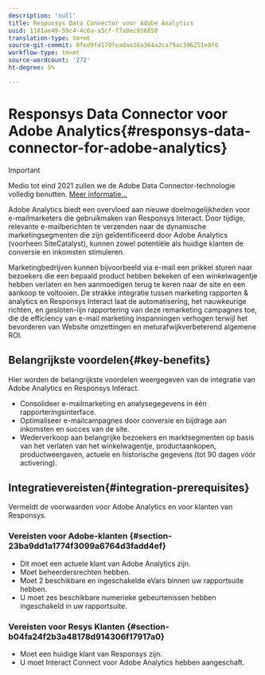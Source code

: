```yaml
---
description: 'null'
title: Responsys Data Connector voor Adobe Analytics
uuid: 1181ae49-59c4-4c6a-a5cf-f7a0ec956850
translation-type: tm+mt
source-git-commit: 0fed9fd179feadae26a364a2ca79ac396251e8f6
workflow-type: tm+mt
source-wordcount: '272'
ht-degree: 5%

---
```



# Responsys Data Connector voor Adobe Analytics{#responsys-data-connector-for-adobe-analytics}

>[!IMPORTANT]
>
>Medio tot eind 2021 zullen we de Adobe Data Connector-technologie volledig benutten. [Meer informatie...](/help/import/data-connectors/data-connectors-eol.md)

Adobe Analytics biedt een overvloed aan nieuwe doelmogelijkheden voor e-mailmarketers die gebruikmaken van Responsys Interact. Door tijdige, relevante e-mailberichten te verzenden naar de dynamische marketingsegmenten die zijn geïdentificeerd door Adobe Analytics (voorheen SiteCatalyst), kunnen zowel potentiële als huidige klanten de conversie en inkomsten stimuleren.

Marketingbedrijven kunnen bijvoorbeeld via e-mail een prikkel sturen naar bezoekers die een bepaald product hebben bekeken of een winkelwagentje hebben verlaten en hen aanmoedigen terug te keren naar de site en een aankoop te voltooien. De strakke integratie tussen marketing rapporten &amp; analytics en Responsys Interact laat de automatisering, het nauwkeurige richten, en gesloten-lijn rapportering van deze remarketing campagnes toe, die de efficiency van e-mail marketing inspanningen verhogen terwijl het bevorderen van Website omzettingen en meturafwijkverbeterend algemene ROI.

## Belangrijkste voordelen{#key-benefits}

Hier worden de belangrijkste voordelen weergegeven van de integratie van Adobe Analytics en Responsys Interact.

* Consolideer e-mailmarketing en analysegegevens in één rapporteringsinterface.
* Optimaliseer e-mailcampagnes door conversie en bijdrage aan inkomsten en succes van de site.
* Wederverkoop aan belangrijke bezoekers en marktsegmenten op basis van het verlaten van het winkelwagentje, productaankopen, productweergaven, actuele en historische gegevens (tot 90 dagen vóór activering).

## Integratievereisten{#integration-prerequisites}

Vermeldt de voorwaarden voor Adobe Analytics en voor klanten van Responsys.

### Vereisten voor Adobe-klanten {#section-23ba9dd1a1774f3099a6764d3fadd4ef}

* Dit moet een actuele klant van Adobe Analytics zijn.
* Moet beheerdersrechten hebben.
* Moet 2 beschikbare en ingeschakelde eVars binnen uw rapportsuite hebben.
* U moet zes beschikbare numerieke gebeurtenissen hebben ingeschakeld in uw rapportsuite.

### Vereisten voor Resys Klanten {#section-b04fa24f2b3a48178d914306f17917a0}

* Moet een huidige klant van Responsys zijn.
* U moet Interact Connect voor Adobe Analytics hebben aangeschaft.
